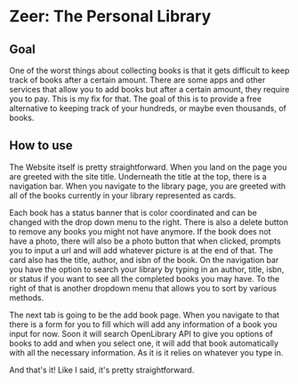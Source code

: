# Zeer: The Personal Library

## Goal
One of the worst things about collecting books is that it gets difficult to keep track of books after a certain amount. There are some apps and other services that allow you to add books but after a certain amount, they require you to pay. This is my fix for that. The goal of this is to provide a free alternative to keeping track of your hundreds, or maybe even thousands, of books.

## How to use
The Website itself is pretty straightforward. When you land on the page you are greeted with the site title. Underneath the title at the top, there is a navigation bar. When you navigate to the library page, you are greeted with all of the books currently in your library represented as cards. 

Each book has a status banner that is color coordinated and can be changed with the drop down menu to the right. There is also a delete button to remove any books you might not have anymore. If the book does not have a photo, there will also be a photo button that when clicked, prompts you to input a url and will add whatever picture is at the end of that. The card also has the title, author, and isbn of the book. On the navigation bar you have the option to search your library by typing in an author, title, isbn, or status if you want to see all the completed books you may have. To the right of that is another dropdown menu that allows you to sort by various methods.

The next tab is going to be the add book page. When you navigate to that there is a form for you to fill which will add any information of a book you input for now. Soon it will search OpenLibrary API to give you options of books to add and when you select one, it will add that book automatically with all the necessary information. As it is it relies on whatever you type in.

And that's it! Like I said, it's pretty straightforward.
